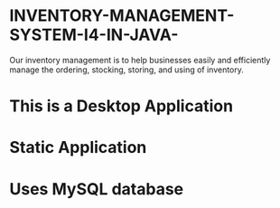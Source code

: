 # INVENTORY-MANAGEMENT-SYSTEM-I4-IN-JAVA-

Our inventory management is to help businesses easily and efficiently manage the ordering, stocking, storing, and using of inventory.

# This is a Desktop Application

# Static Application

# Uses MySQL database
